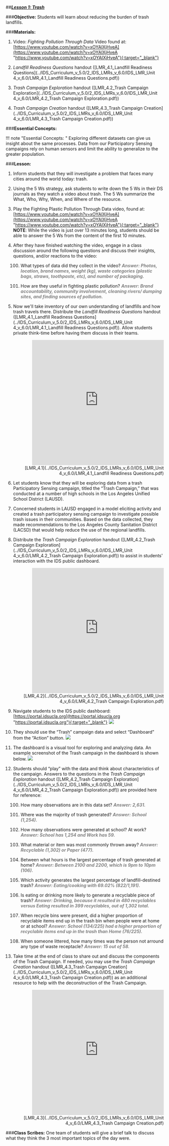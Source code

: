##***<u>Lesson 1: Trash</u>***

###**Objective:**
Students will learn about reducing the burden of trash landfills.

###**Materials:**
1. Video: *Fighting Pollution Through Data* Video found at:<br>
    [https://www.youtube.com/watch?v=xOYAIXjHveA](https://www.youtube.com/watch?v=xOYAIXjHveA "https://www.youtube.com/watch?v=xOYAIXjHveA"){:target="_blank"}

2. *Landfill Readiness Questions* handout ([LMR_4.1_Landfill Readiness Questions](../IDS_Curriculum_v_5.0/2_IDS_LMRs_v_6.0/IDS_LMR_Unit 4_v_6.0/LMR_4.1_Landfill Readiness Questions.pdf))

3. *Trash Campaign Exploration* handout ([LMR_4.2_Trash Campaign Exploration](../IDS_Curriculum_v_5.0/2_IDS_LMRs_v_6.0/IDS_LMR_Unit 4_v_6.0/LMR_4.2_Trash Campaign Exploration.pdf))

4. *Trash Campaign Creation* handout ([LMR_4.3_Trash Campaign Creation](../IDS_Curriculum_v_5.0/2_IDS_LMRs_v_6.0/IDS_LMR_Unit 4_v_6.0/LMR_4.3_Trash Campaign Creation.pdf))

###**Essential Concepts:**

!!! note "Essential Concepts: " 
    Exploring different datasets can give us insight about the same processes. Data from our Participatory Sensing campaigns rely on human sensors and limit the ability to generalize to the greater population.

###**Lesson:**
1. Inform students that they will investigate a problem that faces many cities around the world today: trash.

2. Using the 5 Ws strategy, ask students to write down the 5 Ws in their DS journals as they watch a video about trash. The 5 Ws summarize the What, Who, Why, When, and Where of the resource.

3. Play the Fighting Plastic Pollution Through Data video, found at: [https://www.youtube.com/watch?v=xOYAIXjHveA](https://www.youtube.com/watch?v=xOYAIXjHveA "https://www.youtube.com/watch?v=xOYAIXjHveA"){:target="_blank"} <br> **NOTE**: While the video is just over 13 minutes long, students should be able to answer the 5 Ws from the content of the first 10 minutes.

4. After they have finished watching the video, engage in a class discussion around the following questions and discuss their insights, questions, and/or reactions to the video:

    100. What types of data did they collect in the video? <span style="color:grey">***Answer: Photos, location, brand names, weight (kg), waste categories (plastic bags, straws, toothpaste, etc), and number of packaging.***</span>

    100. How are they useful in fighting plastic pollution? <span style="color:grey">***Answer: Brand accountability, community involvement, cleaning rivers/ dumping sites, and finding sources of pollution.***</span>

5. Now we'll take inventory of our own understanding of landfills and how trash travels there. Distribute the *Landfill Readiness Questions* handout ([LMR_4.1_Landfill Readiness Questions](../IDS_Curriculum_v_5.0/2_IDS_LMRs_v_6.0/IDS_LMR_Unit 4_v_6.0/LMR_4.1_Landfill Readiness Questions.pdf)). Allow students private think-time before having them discuss in their teams.
    <div align="right"><iframe src="https://docs.google.com/viewerng/viewer?url=https://curriculum.idsucla.org/IDS_Curriculum_v_5.0/2_IDS_LMRs_v_6.0/IDS_LMR_Unit 4_v_6.0/LMR_4.1_Landfill Readiness Questions.pdf&embedded=true" style=" width:420px;height:400px;" frameborder="0"></iframe><br>[LMR_4.1](../IDS_Curriculum_v_5.0/2_IDS_LMRs_v_6.0/IDS_LMR_Unit 4_v_6.0/LMR_4.1_Landfill Readiness Questions.pdf)</div>

6. Let students know that they will be exploring data from a trash Participatory Sensing campaign, titled the “Trash Campaign,” that was conducted at a number of high schools in the Los Angeles Unified School District (LAUSD).

7. Concerned students in LAUSD engaged in a model eliciting activity and created a trash participatory sensing campaign to investigate possible trash issues in their communities. Based on the data collected, they made recommendations to the Los Angeles County Sanitation District (LACSD) that would help reduce the use of the regional landfills.

8. Distribute the *Trash Campaign Exploration* handout ([LMR_4.2_Trash Campaign Exploration](../IDS_Curriculum_v_5.0/2_IDS_LMRs_v_6.0/IDS_LMR_Unit 4_v_6.0/LMR_4.2_Trash Campaign Exploration.pdf)) to assist in students' interaction with the IDS public dashboard.
    <div align="right"><iframe src="https://docs.google.com/viewerng/viewer?url=https://curriculum.idsucla.org/IDS_Curriculum_v_5.0/2_IDS_LMRs_v_6.0/IDS_LMR_Unit 4_v_6.0/LMR_4.2_Trash Campaign Exploration.pdf&embedded=true" style=" width:420px;height:400px;" frameborder="0"></iframe><br>[LMR_4.2](../IDS_Curriculum_v_5.0/2_IDS_LMRs_v_6.0/IDS_LMR_Unit 4_v_6.0/LMR_4.2_Trash Campaign Exploration.pdf)</div>

9. Navigate students to the IDS public dashboard:
[https://portal.idsucla.org](https://portal.idsucla.org "https://portal.idsucla.org"){:target="_blank"} <img src="../../img/40109.png" />

10. They should use the “Trash” campaign data and select “Dashboard” from the “Action” button. <img src="../../img/40110.png" />

11. The dashboard is a visual tool for exploring and analyzing data. An example screenshot of the Trash campaign in the dashboard is shown below. <img src="../../img/41509.png" />

12. Students should “play” with the data and think about characteristics of the campaign. Answers to the questions in the *Trash Campaign Exploration* handout ([LMR_4.2_Trash Campaign Exploration](../IDS_Curriculum_v_5.0/2_IDS_LMRs_v_6.0/IDS_LMR_Unit 4_v_6.0/LMR_4.2_Trash Campaign Exploration.pdf)) are provided here for reference:

    100. How many observations are in this data set? <span style="color:grey">***Answer: 2,631.***</span>

    100. Where was the majority of trash generated? <span style="color:grey">***Answer: School (1,254).***</span>

    100. How many observations were generated at school? At work? <span style="color:grey">***Answer: School has 1,254 and Work has 59.***</span>

    100. What material or item was most commonly thrown away? <span style="color:grey">***Answer: Recyclable (1,302) or Paper (477).***</span>

    100. Between what hours is the largest percentage of trash generated at home? <span style="color:grey">***Answer: Between 2100 and 2200, which is 9pm to 10pm (106).***</span>

    100. Which activity generates the largest percentage of landfill-destined trash? <span style="color:grey">***Answer: Eating/cooking with 69.02% (822/1,191).***</span>

    100. Is eating or drinking more likely to generate a recyclable piece of trash? <span style="color:grey">***Answer: Drinking, because it resulted in 480 recyclables versus Eating resulted in 399 recyclables, out of 1,302 total.***</span>

    100. When recycle bins were present, did a higher proportion of recyclable items end up in the trash bin when people were at home or at school? <span style="color:grey">***Answer: School (134/225) had a higher proportion of recyclable items end up in the trash than Home (76/225).***</span>

    100. When someone littered, how many times was the person not arround any type of waste receptacle? <span style="color:grey">***Answer: 15 out of 58.***</span>

13. Take time at the end of class to share out and discuss the components of the Trash Campaign. If needed, you may use the *Trash Campaign Creation* handout ([LMR_4.3_Trash Campaign Creation](../IDS_Curriculum_v_5.0/2_IDS_LMRs_v_6.0/IDS_LMR_Unit 4_v_6.0/LMR_4.3_Trash Campaign Creation.pdf)) as an additional resource to help with the deconstruction of the Trash Campaign.
    <div align="right"><iframe src="https://docs.google.com/viewerng/viewer?url=https://curriculum.idsucla.org/IDS_Curriculum_v_5.0/2_IDS_LMRs_v_6.0/IDS_LMR_Unit 4_v_6.0/LMR_4.3_Trash Campaign Creation.pdf&embedded=true" style=" width:420px;height:400px;" frameborder="0"></iframe><br>[LMR_4.3](../IDS_Curriculum_v_5.0/2_IDS_LMRs_v_6.0/IDS_LMR_Unit 4_v_6.0/LMR_4.3_Trash Campaign Creation.pdf)</div>

###**Class Scribes:**
One team of students will give a brief talk to discuss what they think the 3 most important topics of the day were.